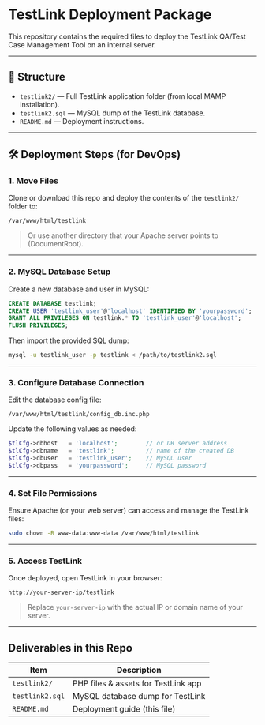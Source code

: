 
# TestLink Deployment Package

This repository contains the required files to deploy the TestLink QA/Test Case Management Tool on an internal server.

---

## 📁 Structure

- `testlink2/` — Full TestLink application folder (from local MAMP installation).
- `testlink2.sql` — MySQL dump of the TestLink database.
- `README.md` — Deployment instructions.

---

## 🛠 Deployment Steps (for DevOps)

### 1. **Move Files**
Clone or download this repo and deploy the contents of the `testlink2/` folder to:

```
/var/www/html/testlink
```

> Or use another directory that your Apache server points to (DocumentRoot).

---

### 2. **MySQL Database Setup**
Create a new database and user in MySQL:

```sql
CREATE DATABASE testlink;
CREATE USER 'testlink_user'@'localhost' IDENTIFIED BY 'yourpassword';
GRANT ALL PRIVILEGES ON testlink.* TO 'testlink_user'@'localhost';
FLUSH PRIVILEGES;
```

Then import the provided SQL dump:

```bash
mysql -u testlink_user -p testlink < /path/to/testlink2.sql
```

---

### 3. **Configure Database Connection**
Edit the database config file:

```
/var/www/html/testlink/config_db.inc.php
```

Update the following values as needed:

```php
$tlCfg->dbhost   = 'localhost';        // or DB server address
$tlCfg->dbname   = 'testlink';         // name of the created DB
$tlCfg->dbuser   = 'testlink_user';    // MySQL user
$tlCfg->dbpass   = 'yourpassword';     // MySQL password
```

---

### 4. **Set File Permissions**
Ensure Apache (or your web server) can access and manage the TestLink files:

```bash
sudo chown -R www-data:www-data /var/www/html/testlink
```

---

### 5. **Access TestLink**
Once deployed, open TestLink in your browser:

```
http://your-server-ip/testlink
```

> Replace `your-server-ip` with the actual IP or domain name of your server.

---

## Deliverables in this Repo

| Item             | Description                          |
|------------------|--------------------------------------|
| `testlink2/`     | PHP files & assets for TestLink app  |
| `testlink2.sql`  | MySQL database dump for TestLink     |
| `README.md`      | Deployment guide (this file)         |
